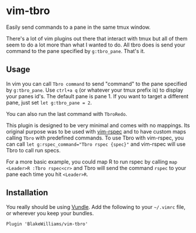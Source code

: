 # vim-tbro
Easily send commands to a pane in the same tmux window.

There's a lot of vim plugins out there that interact with tmux but all of them
seem to do a lot more than what I wanted to do. All tbro does is send your
command to the pane specified by `g:tbro_pane`. That's it.

## Usage
In vim you can call `Tbro command` to send "command" to the pane specified by
`g:tbro_pane`. Use `ctrl+a q` (or whatever your tmux prefix is) to display your
panes id's. The default pane is pane 1. If you want to target a different pane,
just set `let g:tbro_pane = 2`.

You can also run the last command with `TbroRedo`.

This plugin is designed to be very minimal and comes with no mappings. Its
original purpose was to be used with [vim-rspec](vim-rspec) and to have custom 
maps calling `Tbro` with predefined commands. To use Tbro with vim-rspec, you
can call `let g:rspec_command="Tbro rspec {spec}"` and vim-rspec will use Tbro
to call run specs.

For a more basic example, you could map <Leader>R to run rspec by calling
`map <Leader>R :Tbro rspec<cr>` and Tbro will send the command `rspec` to your
pane each time you hit `<Leader>R`.

## Installation

You really should be using [Vundle](https://github.com/gmarik/Vundle.vim). Add
the following to your `~/.vimrc` file, or wherever you keep your bundles.

```vim
Plugin 'BlakeWilliams/vim-tbro'
```
